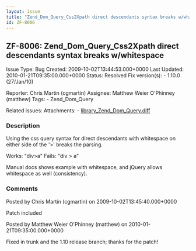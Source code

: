 ```yaml
---
layout: issue
title: "Zend_Dom_Query_Css2Xpath direct descendants syntax breaks w/whitespace"
id: ZF-8006
---
```


ZF-8006: Zend\_Dom\_Query\_Css2Xpath direct descendants syntax breaks w/whitespace
----------------------------------------------------------------------------------

 Issue Type: Bug Created: 2009-10-02T13:44:53.000+0000 Last Updated: 2010-01-21T09:35:00.000+0000 Status: Resolved Fix version(s): - 1.10.0 (27/Jan/10)
 
 Reporter:  Chris Martin (cgmartin)  Assignee:  Matthew Weier O'Phinney (matthew)  Tags: - Zend\_Dom\_Query
 
 Related issues: 
 Attachments: - [library\_Zend\_Dom\_Query.diff](/issues/secure/attachment/12281/library_Zend_Dom_Query.diff)
 
### Description

Using the css query syntax for direct descendants with whitespace on either side of the '>' breaks the parsing.

Works: "div>a" Fails: "div > a"

Manual docs shows example with whitespace, and jQuery allows whitespace as well (consistency).

 

 

### Comments

Posted by Chris Martin (cgmartin) on 2009-10-02T13:45:40.000+0000

Patch included

 

 

Posted by Matthew Weier O'Phinney (matthew) on 2010-01-21T09:35:00.000+0000

Fixed in trunk and the 1.10 release branch; thanks for the patch!

 

 